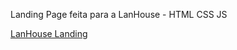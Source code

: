 Landing Page feita para a LanHouse - HTML CSS JS

[LanHouse Landing](https://lanhouse.squareweb.app/)
